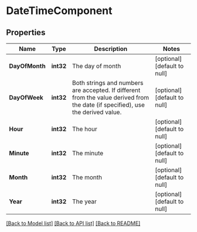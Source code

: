 # DateTimeComponent

## Properties
Name | Type | Description | Notes
------------ | ------------- | ------------- | -------------
**DayOfMonth** | **int32** | The day of month | [optional] [default to null]
**DayOfWeek** | **int32** | Both strings and numbers are accepted. If different from the value derived from the date (if specified), use the derived value. | [optional] [default to null]
**Hour** | **int32** | The hour | [optional] [default to null]
**Minute** | **int32** | The minute | [optional] [default to null]
**Month** | **int32** | The month | [optional] [default to null]
**Year** | **int32** | The year | [optional] [default to null]

[[Back to Model list]](../README.md#documentation-for-models) [[Back to API list]](../README.md#documentation-for-api-endpoints) [[Back to README]](../README.md)


